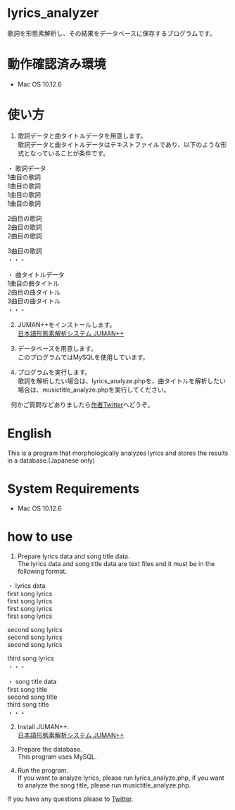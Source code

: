 # lyrics_analyzer

歌詞を形態素解析し、その結果をデータベースに保存するプログラムです。  
  
# 動作確認済み環境  

- Mac OS 10.12.6

# 使い方  

1. 歌詞データと曲タイトルデータを用意します。  
歌詞データと曲タイトルデータはテキストファイルであり、以下のような形式となっていることが条件です。  
  
・ 歌詞データ  
1曲目の歌詞  
1曲目の歌詞  
1曲目の歌詞  
1曲目の歌詞  
  
2曲目の歌詞  
2曲目の歌詞  
2曲目の歌詞  
  
3曲目の歌詞  
・・・  

・ 曲タイトルデータ  
1曲目の曲タイトル  
2曲目の曲タイトル  
3曲目の曲タイトル  
・・・  
  
2. JUMAN++をインストールします。  
[日本語形態素解析システム JUMAN++](http://nlp.ist.i.kyoto-u.ac.jp/index.php?JUMAN++)

3. データベースを用意します。  
このプログラムではMySQLを使用しています。

4. プログラムを実行します。  
歌詞を解析したい場合は、lyrics_analyze.phpを、曲タイトルを解析したい場合は、musictitle_analyze.phpを実行してください。  
  
  
何かご質問などありましたら[作者Twitter](https://twitter.com/kanatano_mirai)へどうぞ。
  
# English
This is a program that morphologically analyzes lyrics and stores the results in a database.(Japanese only)  
  
# System Requirements 

- Mac OS 10.12.6

# how to use 

1. Prepare lyrics data and song title data.   
The lyrics data and song title data are text files and it must be in the following format.   
  
・ lyrics data  
first song lyrics  
first song lyrics   
first song lyrics    
first song lyrics    
  
second song lyrics  
second song lyrics  
second song lyrics  
  
third song lyrics   
・・・  

・ song title data  
first song title  
second song title  
third song title  
・・・  
  
2. Install JUMAN++.  
[日本語形態素解析システム JUMAN++](http://nlp.ist.i.kyoto-u.ac.jp/index.php?JUMAN++)

3. Prepare the database.  
This program uses MySQL.  

4. Run the program.  
If you want to analyze lyrics, please run lyrics_analyze.php, if you want to analyze the song title, please run musictitle_analyze.php.  
  
  
If you have any questions please to [Twitter](https://twitter.com/kanatano_mirai).
